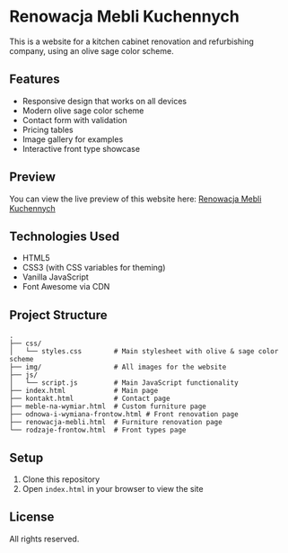 # Renowacja Mebli Kuchennych

This is a website for a kitchen cabinet renovation and refurbishing company, using an olive sage color scheme.

## Features

- Responsive design that works on all devices
- Modern olive sage color scheme
- Contact form with validation
- Pricing tables
- Image gallery for examples
- Interactive front type showcase

## Preview

You can view the live preview of this website here: [Renowacja Mebli Kuchennych](https://ar4wnnn.github.io/Renowacja-Mebli-Kuchennych/)

## Technologies Used

- HTML5
- CSS3 (with CSS variables for theming)
- Vanilla JavaScript
- Font Awesome via CDN

## Project Structure

```
.
├── css/
│   └── styles.css        # Main stylesheet with olive & sage color scheme
├── img/                  # All images for the website
├── js/
│   └── script.js         # Main JavaScript functionality
├── index.html            # Main page
├── kontakt.html          # Contact page
├── meble-na-wymiar.html  # Custom furniture page
├── odnowa-i-wymiana-frontow.html # Front renovation page
├── renowacja-mebli.html  # Furniture renovation page
└── rodzaje-frontow.html  # Front types page
```

## Setup

1. Clone this repository
2. Open `index.html` in your browser to view the site

## License

All rights reserved. 